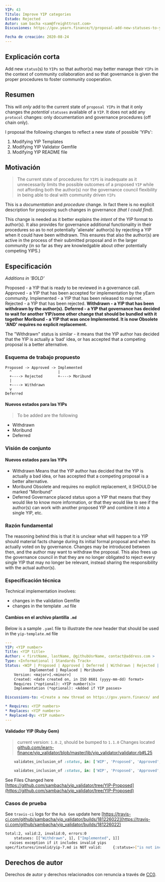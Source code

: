 ```yaml
---
YIP: 43
Título: Improve YIP categories
Estado: Rejected
Autor: sam bacha <sam@freighttrust.com>
Discusiones: https://gov.yearn.finance/t/proposal-add-new-statuses-to-yip-proposals-non-protocol-change/3608

Fecha de creación: 2020-08-24
---
```



## Explicación corta
<!--"If you can't explain it simply, you don't understand it well enough." Simply describe the outcome the proposed changes intends to achieve. This should be non-technical and accessible to a casual community member.-->

Add new `status`(s) to `YIPs` so that author(s) may better manage their `YIPs` in the context of community collaboration and so that governance is given the proper procedures to foster community cooperation.

## Resumen
<!--A short (~200 word) description of the proposed change, the abstract should clearly describe the proposed change. This is what *will* be done if the YIP is implemented, not *why* it should be done or *how* it will be done. If the YIP proposes deploying a new contract, write, "we propose to deploy a new contract that will do x".-->


This will *only* add to the current state of `proposal YIPs` in that it only changes the _potential_ `statuses` available of a `YIP`. It does not add any `protocol` changes: only documentation and governance procedures (off chain only).

I proposal the following changes to reflect a new state of possible 'YIPs':

1. Modifying YIP Templates
2. Modifying YIP Validator Gemfile
3. Modifying YIP README file


## Motivación
<!--This is the problem statement. This is the *why* of the YIP. It should clearly explain *why* the current state of the protocol is inadequate.  It is critical that you explain *why* the change is needed, if the YIP proposes changing how something is calculated, you must address *why* the current calculation is inaccurate or wrong. This is not the place to describe how the YIP will address the issue!-->
> The current state of procedures for `YIPS` is inadequate as it unnecessarily limits the possible outcomes of a proposed `YIP` while not affording both the author(s) nor the governance council flexibility in being able to deal with community driven `YIPs`

This is a *documentation* and *procedure* change. In fact there is no explicit description for proposing such changes in governance *(that I could find).*

This change is needed as it better explains the *intent* of the YIP format to author(s). It also provides for governance additional functionality in their procedures so as to not potentially 'alienate' author(s) by rejecting a YIP when it could have been withdrawn. This ensures that also the author(s) are active in the process of their submitted proposal and in the larger community (in so far as they are knowledgable about other potentially competing YIPS.)

## Especificación

*Additions in 'BOLD'*

Proposed - a YIP that is ready to be reviewed in a governance call.
Approved - a YIP that has been accepted for implementation by the yEarn community.
Implemented - a YIP that has been released to mainnet.
Rejected - a YIP that has been rejected.
**Withdrawn - a YIP that has been withdrawn by the author(s).**
**Deferred - a YIP that governance has decided to wait for another YIP/some other change that should be bundled with it together**
**Moribund - a YIP that was once Implemented. It is now Obsolete 'AND' requires no explicit replacement.**

The "Withdrawn" status is similar - it means that the YIP author has decided that the YIP is actually a 'bad' idea, or has accepted that a competing proposal is a better alternative.


### Esquema de trabajo propuesto
```
Proposed -> Approved -> Implemented
  ^                     |
  +----> Rejected       +----> Moribund
  |
  +----> Withdrawn
  v
Deferred
```


#### Nuevos estados para las YIPs

> To be added are the following

- Withdrawn
- Moribund
- Deferred


### Visión de conjunto
<!--This is a high level overview of *how* the YIP will solve the problem. The overview should clearly describe how the new feature will be implemented.-->

#### Nuevos estados para las YIPs
- Withdrawn
Means that the YIP author has decided that the YIP is actually a bad idea, or has accepted that a competing proposal is a better alternative.
- Moribund
Obsolete and requires no explicit replacement, it SHOULD be marked "Moribund"
- Deferred
Governance placed status upon a YIP that means that they would like to know more information, or that they would like to see if the author(s) can work with another proposed YIP and combine it into a single YIP, etc.


### Razón fundamental

The reasoning behind this is that it is unclear what will happen to a YIP should material facts change during its initial formal proposal and when its actually voted on by governance. Changes may be introduced between then, and the author may want to withdraw the proposal. This also frees up the governance council in that they are no longer obligated to reject every single YIP that may no longer be relevant, instead sharing the responsibility with the actual author(s). 

### Especificación técnica
<!--
NOTE: NO PROTOCOL CHANGES ARE PROPOSED 
THE ONLY TECHNICAL CHANGES ARE IN THE RUBY VALIDATION PROCESS FOR YIPS
-->
Technical implementation involves:

* changes in the validation Gemfile 
* changes in the template `.md` file

#### Cambios en el archivo plantilla `.md` 

Below is a sample `.yaml` file to illustrate the _new_ header that should be used in the `yip-template.md` file

```yaml
---
YIP: <YIP number>
Title: <YIP title>
Author: < firstName, lastName, @githubUsrName, contact@address.com >
Type: <Informational | Standards Track>
Status: <WIP | Proposed | Approved | Deferred | Withdrawn | Rejected |
           Implemented | Replaced | Moribund>
    Version: <major>[.<minor>]
    Created: <date created on, in ISO 8601 (yyyy-mm-dd) format>
    Requires (*optional): <YIP number(s)>
    Implementation (*optional): <Added if YIP passes>

Discussions-to: <Create a new thread on https://gov.yearn.finance/ and drop the link here>

* Requires: <YIP numbers>
* Replaces: <YIP numbers>
* Replaced-By: <YIP number>
---
```

#### Validador YIP (Ruby Gem)

> current version: `1.0.2`, should be bumped to `1.1.0`
Changes located [github.com/iearn-finance/yip_validator/blob/master/lib/yip_validator/validator.rb#L25](https://github.com/iearn-finance/yip_validator/blob/master/lib/yip_validator/validator.rb#L25)

```ruby
    validates_inclusion_of :status, in: ['WIP', 'Proposed', 'Approved', 'Implemented', 'Rejected']
```
```ruby
    validates_inclusion_of :status, in: ['WIP', 'Proposed', 'Approved', 'Implemented', 'Rejected', 'Withdrawn', 'Deferred', 'Moribund']
```

See Files Changed here [https://github.com/sambacha/yip_validator/tree/YIP-Proposed](https://github.com/sambacha/yip_validator/tree/YIP-Proposed)

### Casos de prueba

See `travis-ci` logs for the `Rub Gem` update here [https://travis-ci.com/github/sambacha/yip_validator/builds/181226022](https://travis-ci.com/github/sambacha/yip_validator/builds/181226022)

```bash
total:2, valid:2, invalid:0, errors:0
	statuses: [["Withdrawn", 1], ["Implemented", 1]]
  raises exception if it includes invalid yips
spec/fixtures/invalid/yip-7.md is NOT valid:	 {:status=>["is not included in the list"]}

```

## Derechos de autor
Derechos de autor y derechos relacionados con renuncia a través de [CC0](https://creativecommons.org/publicdomain/zero/1.0/).
